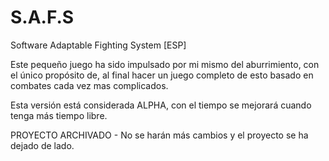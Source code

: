 # S.A.F.S
Software Adaptable Fighting System [ESP]

Este pequeño juego ha sido impulsado por mi mismo del aburrimiento, con el único propósito de, al final hacer un juego completo
de esto basado en combates cada vez mas complicados.

Esta versión está considerada ALPHA, con el tiempo se mejorará cuando tenga más tiempo libre.

PROYECTO ARCHIVADO - No se harán más cambios y el proyecto se ha dejado de lado.
